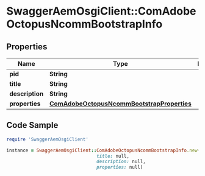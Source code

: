 # SwaggerAemOsgiClient::ComAdobeOctopusNcommBootstrapInfo

## Properties

Name | Type | Description | Notes
------------ | ------------- | ------------- | -------------
**pid** | **String** |  | [optional] 
**title** | **String** |  | [optional] 
**description** | **String** |  | [optional] 
**properties** | [**ComAdobeOctopusNcommBootstrapProperties**](ComAdobeOctopusNcommBootstrapProperties.md) |  | [optional] 

## Code Sample

```ruby
require 'SwaggerAemOsgiClient'

instance = SwaggerAemOsgiClient::ComAdobeOctopusNcommBootstrapInfo.new(pid: null,
                                 title: null,
                                 description: null,
                                 properties: null)
```


